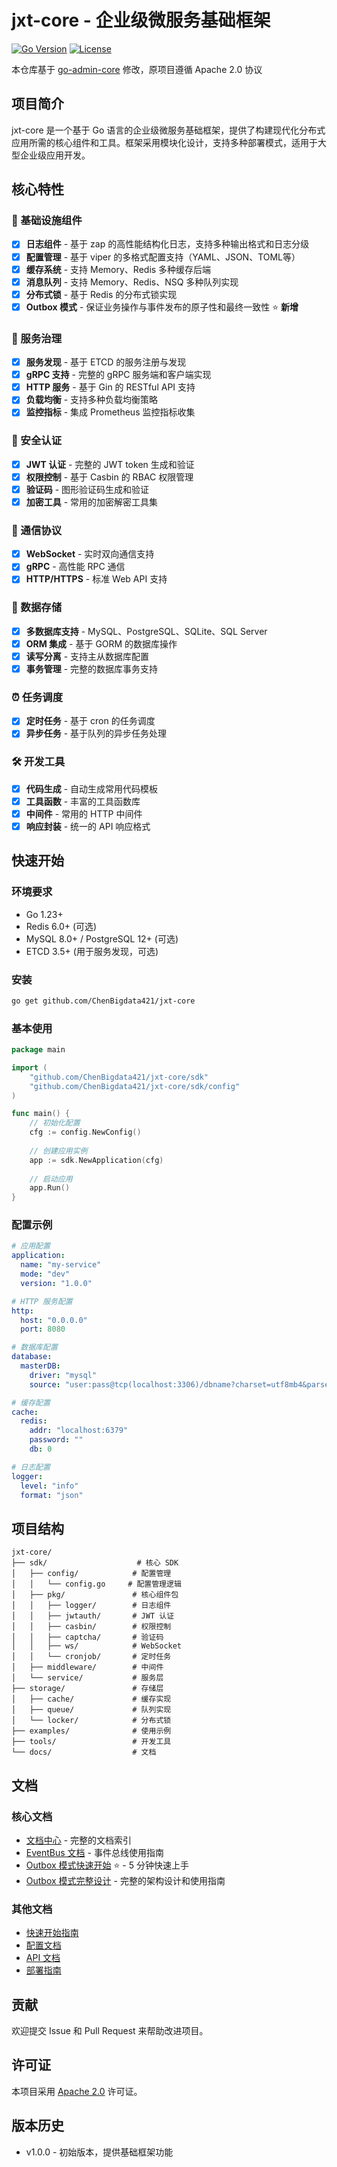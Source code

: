 # jxt-core - 企业级微服务基础框架

[![Go Version](https://img.shields.io/github/go-mod/go-version/ChenBigdata421/jxt-core)](https://golang.org/)
[![License](https://img.shields.io/badge/license-Apache%202.0-blue.svg)](LICENSE)

本仓库基于 [go-admin-core](https://github.com/ChenBigdata421/jxt-core) 修改，原项目遵循 Apache 2.0 协议

## 项目简介

jxt-core 是一个基于 Go 语言的企业级微服务基础框架，提供了构建现代化分布式应用所需的核心组件和工具。框架采用模块化设计，支持多种部署模式，适用于大型企业级应用开发。

## 核心特性

### 🚀 基础设施组件
- [x] **日志组件** - 基于 zap 的高性能结构化日志，支持多种输出格式和日志分级
- [x] **配置管理** - 基于 viper 的多格式配置支持（YAML、JSON、TOML等）
- [x] **缓存系统** - 支持 Memory、Redis 多种缓存后端
- [x] **消息队列** - 支持 Memory、Redis、NSQ 多种队列实现
- [x] **分布式锁** - 基于 Redis 的分布式锁实现
- [x] **Outbox 模式** - 保证业务操作与事件发布的原子性和最终一致性 ⭐ **新增**

### 🔧 服务治理
- [x] **服务发现** - 基于 ETCD 的服务注册与发现
- [x] **gRPC 支持** - 完整的 gRPC 服务端和客户端实现
- [x] **HTTP 服务** - 基于 Gin 的 RESTful API 支持
- [x] **负载均衡** - 支持多种负载均衡策略
- [x] **监控指标** - 集成 Prometheus 监控指标收集

### 🔐 安全认证
- [x] **JWT 认证** - 完整的 JWT token 生成和验证
- [x] **权限控制** - 基于 Casbin 的 RBAC 权限管理
- [x] **验证码** - 图形验证码生成和验证
- [x] **加密工具** - 常用的加密解密工具集

### 📡 通信协议
- [x] **WebSocket** - 实时双向通信支持
- [x] **gRPC** - 高性能 RPC 通信
- [x] **HTTP/HTTPS** - 标准 Web API 支持

### 💾 数据存储
- [x] **多数据库支持** - MySQL、PostgreSQL、SQLite、SQL Server
- [x] **ORM 集成** - 基于 GORM 的数据库操作
- [x] **读写分离** - 支持主从数据库配置
- [x] **事务管理** - 完整的数据库事务支持

### ⏰ 任务调度
- [x] **定时任务** - 基于 cron 的任务调度
- [x] **异步任务** - 基于队列的异步任务处理

### 🛠 开发工具
- [x] **代码生成** - 自动生成常用代码模板
- [x] **工具函数** - 丰富的工具函数库
- [x] **中间件** - 常用的 HTTP 中间件
- [x] **响应封装** - 统一的 API 响应格式

## 快速开始

### 环境要求

- Go 1.23+ 
- Redis 6.0+ (可选)
- MySQL 8.0+ / PostgreSQL 12+ (可选)
- ETCD 3.5+ (用于服务发现，可选)

### 安装

```bash
go get github.com/ChenBigdata421/jxt-core
```

### 基本使用

```go
package main

import (
    "github.com/ChenBigdata421/jxt-core/sdk"
    "github.com/ChenBigdata421/jxt-core/sdk/config"
)

func main() {
    // 初始化配置
    cfg := config.NewConfig()
    
    // 创建应用实例
    app := sdk.NewApplication(cfg)
    
    // 启动应用
    app.Run()
}
```

### 配置示例

```yaml
# 应用配置
application:
  name: "my-service"
  mode: "dev"
  version: "1.0.0"

# HTTP 服务配置
http:
  host: "0.0.0.0"
  port: 8080

# 数据库配置
database:
  masterDB:
    driver: "mysql"
    source: "user:pass@tcp(localhost:3306)/dbname?charset=utf8mb4&parseTime=True&loc=Local"

# 缓存配置
cache:
  redis:
    addr: "localhost:6379"
    password: ""
    db: 0

# 日志配置
logger:
  level: "info"
  format: "json"
```

## 项目结构

```
jxt-core/
├── sdk/                    # 核心 SDK
│   ├── config/            # 配置管理
│   │   └── config.go     # 配置管理逻辑
│   ├── pkg/               # 核心组件包
│   │   ├── logger/        # 日志组件
│   │   ├── jwtauth/       # JWT 认证
│   │   ├── casbin/        # 权限控制
│   │   ├── captcha/       # 验证码
│   │   ├── ws/            # WebSocket
│   │   └── cronjob/       # 定时任务
│   ├── middleware/        # 中间件
│   └── service/           # 服务层
├── storage/               # 存储层
│   ├── cache/             # 缓存实现
│   ├── queue/             # 队列实现
│   └── locker/            # 分布式锁
├── examples/              # 使用示例
├── tools/                 # 开发工具
└── docs/                  # 文档
```

## 文档

### 核心文档
- [文档中心](docs/README.md) - 完整的文档索引
- [EventBus 文档](sdk/pkg/eventbus/README.md) - 事件总线使用指南
- [Outbox 模式快速开始](docs/outbox-pattern-quick-start.md) ⭐ - 5 分钟快速上手
- [Outbox 模式完整设计](docs/outbox-pattern-design.md) - 完整的架构设计和使用指南

### 其他文档
- [快速开始指南](docs/quickstart.md)
- [配置文档](docs/config.md)
- [API 文档](docs/api.md)
- [部署指南](docs/deployment.md)

## 贡献

欢迎提交 Issue 和 Pull Request 来帮助改进项目。

## 许可证

本项目采用 [Apache 2.0](LICENSE) 许可证。

## 版本历史

- v1.0.0 - 初始版本，提供基础框架功能
